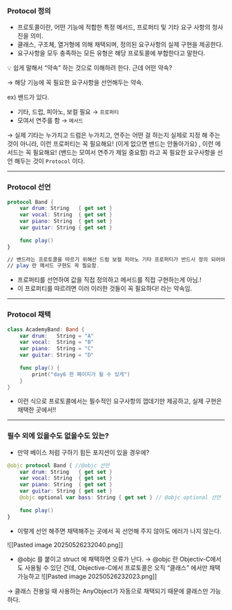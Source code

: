 
### Protocol 정의

- 프로토콜이란, 어떤 기능에 적합한 특정 메서드, 프로퍼티 및 기타 요구 사항의 청사진을 의미.
- 클래스, 구조체, 열거형에 의해 채택되며, 정의된 요구사항의 실제 구현을 제공한다.
- 요구사항을 모두 충족하는 모든 유형은 해당 프로토콜에 부합한다고 말한다.

💡 쉽게 말해서 “약속” 하는 것으로 이해하려 한다. 근데 어떤 약속?

→ 해당 기능에 꼭 필요한 요구사항을 선언해두는 약속.

ex) 밴드가 있다.

- 기타, 드럽, 피아노, 보컬 필요 → `프로퍼티`
- 모여서 연주를 함 → `메서드`

→ 실제 기타는 누가치고 드럼은 누가치고, 연주는 어떤 걸 하는지 실제로 지정 해 주는 것이 아니라, 이런 프로퍼티는 꼭 필요해요! (이게 없으면 밴드는 안돌아가요) , 이런 메서드는 꼭 필요해요! (밴드는 모여서 연주가 제일 중요함) 라고 꼭 필요한 요구사항을 선언 해두는 것이 `Protocol` 이다.

---


### Protocol 선언

```swift
protocol Band {
	var drum: String   { get set }
	var vocal: String  { get set }
	var piano: String  { get set }
	var guitar: String { get set }
	
	func play()
}

// 밴드라는 프로토콜을 따르기 위해선 드럼 보컬 피아노 기타 프로퍼티가 반드시 정의 되어야 함.
// play 란 메서드 구현도 꼭 필요함.
```

- 프로퍼티를 선언하여 값을 직접 정의하고 메서드를 직접 구현하는게 아님.!
- 이 프로퍼티를 따르려면 이러 이러한 것들이 꼭 필요하다! 라는 약속임.

---

### Protocol 채택

```swift
class AcademyBand: Band {
	var drum:   String = "A"
	var vocal:  String = "B"
	var piano:  String = "C"
	var guitar: String = "D"
	
	func play() {
		print("day6 한 페이지가 될 수 있게")
	}
}
```

- 이런 식으로 프로토콜에서는 필수적인 요구사항의 껍데기만 제공하고, 실제 구현은 채택한 곳에서!!

---

### 필수 외에 있을수도 없을수도 있는?

- 만약 베이스 처럼 구하기 힘든 포지션이 있을 경우에?

```swift
@objc protocol Band { //@objc 선언
	var drum: String   { get set }
	var vocal: String  { get set }
	var piano: String  { get set }
	var guitar: String { get set }
	@objc optional var bass: String { get set } // @objc optional 선언
	
	func play()
}

```

- 이렇게 선언 해주면 채택해주는 곳에서 꼭 선언해 주지 않아도 에러가 나지 않는다.

![[Pasted image 20250526232040.png]]
- @objc 를 붙이고 struct 에 채택하면 오류가 난다. → @objc 란 Objectiv-C에서도 사용될 수 있단 건데, Objective-C에서 프로토콜은 오직 “클래스” 에서만 채택가능하고
![[Pasted image 20250526232023.png]]


→ 클래스 전용일 때 사용하는 AnyObject가 자동으로 채택되기 때문에 클래스만 가능하다.